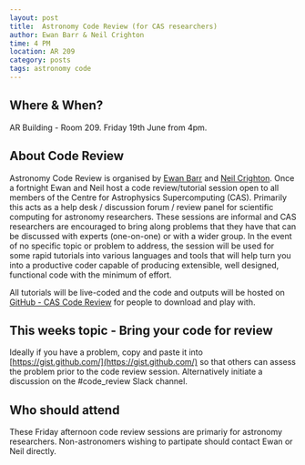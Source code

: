 ```yaml
---
layout: post
title:  Astronomy Code Review (for CAS researchers)
author: Ewan Barr & Neil Crighton 
time: 4 PM
location: AR 209
category: posts
tags: astronomy code 
---
```


## Where & When?

AR Building - Room 209. Friday 19th June from 4pm.<br>

## About Code Review

Astronomy Code Review is organised by [Ewan Barr](http://astronomy.swin.edu.au/staff/ebarr.html) and [Neil Crighton](http://astronomy.swin.edu.au/staff/ncrighton.html). Once a fortnight Ewan and Neil host a code review/tutorial session open to all members of the Centre for Astrophysics Supercomputing (CAS). Primarily this acts as a help desk / discussion forum / review panel for scientific computing for astronomy researchers. These sessions are informal and CAS researchers are encouraged to bring along problems that they have that can be discussed with experts (one-on-one) or with a wider group. In the event of no specific topic or problem to address, the session will be used for some rapid tutorials into various languages and tools that will help turn you into a productive coder capable of producing extensible, well designed, functional code with the minimum of effort.

All tutorials will be live-coded and the code and outputs will be hosted on [GitHub - CAS Code Review](https://github.com/ewanbarr/CAS_Code_Review) for people to download and play with.

## This weeks topic - Bring your code for review

Ideally if you have a problem, copy and paste it into [https://gist.github.com/](https://gist.github.com/) so that others can assess the problem prior to the code review session. Alternatively initiate a discussion on the #code_review Slack channel.

## Who should attend

These Friday afternoon code review sessions are primariy for astronomy researchers. Non-astronomers wishing to partipate should contact Ewan or Neil directly. 
